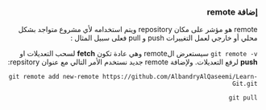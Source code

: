 



### <div dir=rtl> إضافة remote<dir>
<div dir=rtl>
remote هو مؤشر على مكان repository ويتم استخدامه لأي مشروع متواجد بشكل محلي أو خارجي لعمل التغييرات push و pull
فعلى سبيل المثال :

``
git remote -v
``
سيستعرض الremote  وهي عادة تكون **fetch** لسحب التعديلات او **push** لرفع التعديلات.
ولإضافة remote جديد نستخدم الأمر التالي مع عنوان repsitory:

``
git remote add new-remote https://github.com/AlbandryAlQaseemi/Learn-Git.git
``


``
git pull
``

<div>

